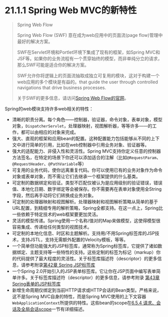 # 21.1.1 Spring Web MVC的新特性

> Spring Web Flow
>
> Spring Web Flow (SWF) 意在成为web应用中的页面流(page flow)管理中最好的解决方案。
>
> SWF在Servlet环境和Portlet环境下集成了现有的框架，如Spring MVC和JSF等。如果你的业务流程有一个贯穿始终的模型，而非单纯分立的请求，那么SWF可能是适合你的解决方案。
>
> SWF允许你将逻辑上的页面流抽取成独立可复用的模块，这对于构建一个web应用的多个模块是有益的。that guide the user through controlled navigations that drive business processes.
>
> 关于SWF的更多信息，请访问[Spring Web Flow的官网](http://projects.spring.io/spring-webflow/)。

Spring的web模块支持许多web相关的特性：

* 清晰的职责分离。每个角色——控制器，验证器，命令对象，表单对象，模型对象，`DispatcherServlet`，处理器映射，视图解析器，等等许多——的工作，都可以由相应的对象来完成。
* 强大、直观的框架和应用bean的配置。这种配置能力包括能够从不同的上下文中进行简单的引用，比如在web控制器中引用业务对象、验证器等。
* 强大的适配能力、非侵入性和灵活性。Spring MVC支持你定义任意的控制器方法签名，在特定的场景下你还可以添加适合的注解（比如`@RequestParam`、`@RequestHeader`、`@PathVariable`等）
* 可复用的业务代码，使你远离重复代码。你可以使用已有的业务对象作为命令对象或表单对象，而不需让它们去继承一个框架提供的什么基类。
* 可定制的数据绑定和验证。类型不匹配仅被认为是应用级别的验证错误，错误值、本地化日期、数字绑定等会被保存。你不需要再在表单对象使用全String字段，然后再手动将它们转换成业务对象。
* 可定制的处理器映射和视图解析。处理器映射和视图解析策略从简单的基于URL配置，到精细专用的解析策略，Spring全都支持。在这一点上，Spring比一些依赖于特定技术的web框架要更加灵活。
* 灵活的模型传递。Spring使用一个名称/值对的Map来做模型，这使得模型很容易集成、传递给任何类型的视图技术。
* 可定制的本地化信息、时区和主题解析。支持用/不用Spring标签库的JSP技术，支持JSTL，支持无需额外配置的Velocity模板，等等。
* 一个简单但功能强大的JSP标签库，通常称为Spring标签库，它提供了诸如数据绑定、主题支持等一些特性的支持。这些定制的标签为标记（markup）你的代码提供了最大程度的灵活性。关于标签库描述符（descriptor）的更多信息，请参考附录[第42章 Spring JSP标签库](http://docs.spring.io/spring-framework/docs/4.2.4.RELEASE/spring-framework-reference/html/spring-tld.html)
* 一个Spring 2.0开始引入的JSP表单标签库。它让你在JSP页面中编写表单简单许多。关于标签库描述符（descriptor）的更多信息，请参考附录 [第43章 Spring表单的JSP标签库](http://docs.spring.io/spring-framework/docs/4.2.4.RELEASE/spring-framework-reference/html/spring-form-tld.html)
* 新增生命周期仅绑定到当前HTTP请求或HTTP会话的Bean类型。严格来说，这不是Spring MVC自身的特性，而是Spring MVC使用的上下文容器`WebApplicationContext`所提供的特性。这些bean的scope在[6.5.4 请求、会话及全局会话scope](http://docs.spring.io/spring-framework/docs/4.2.4.RELEASE/spring-framework-reference/html/beans.html#beans-factory-scopes-other)一节有详细描述。

